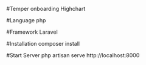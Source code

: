 #Temper onboarding Highchart

#Language
	php

#Framework
	Laravel

#Installation
	composer install

#Start Server
	 php artisan serve
	 http://localhost:8000